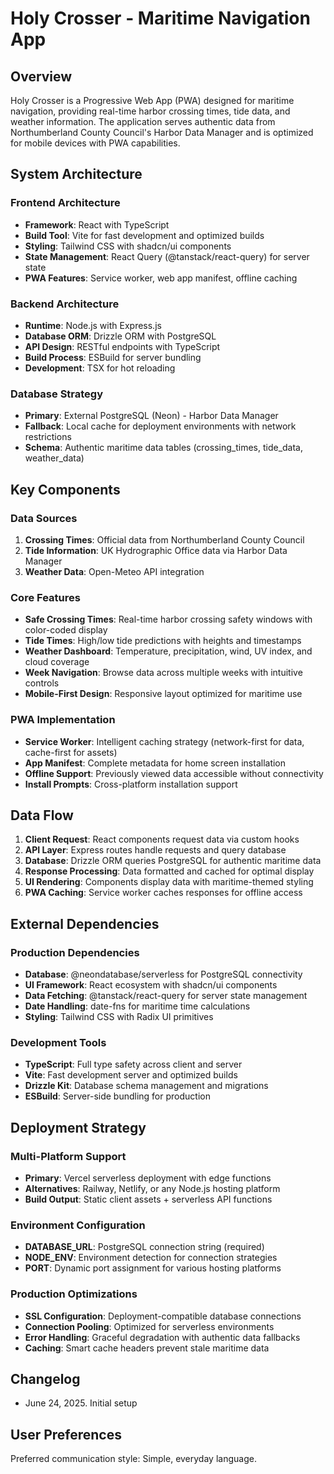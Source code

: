 # Holy Crosser - Maritime Navigation App

## Overview

Holy Crosser is a Progressive Web App (PWA) designed for maritime navigation, providing real-time harbor crossing times, tide data, and weather information. The application serves authentic data from Northumberland County Council's Harbor Data Manager and is optimized for mobile devices with PWA capabilities.

## System Architecture

### Frontend Architecture
- **Framework**: React with TypeScript
- **Build Tool**: Vite for fast development and optimized builds
- **Styling**: Tailwind CSS with shadcn/ui components
- **State Management**: React Query (@tanstack/react-query) for server state
- **PWA Features**: Service worker, web app manifest, offline caching

### Backend Architecture
- **Runtime**: Node.js with Express.js
- **Database ORM**: Drizzle ORM with PostgreSQL
- **API Design**: RESTful endpoints with TypeScript
- **Build Process**: ESBuild for server bundling
- **Development**: TSX for hot reloading

### Database Strategy
- **Primary**: External PostgreSQL (Neon) - Harbor Data Manager
- **Fallback**: Local cache for deployment environments with network restrictions
- **Schema**: Authentic maritime data tables (crossing_times, tide_data, weather_data)

## Key Components

### Data Sources
1. **Crossing Times**: Official data from Northumberland County Council
2. **Tide Information**: UK Hydrographic Office data via Harbor Data Manager
3. **Weather Data**: Open-Meteo API integration

### Core Features
- **Safe Crossing Times**: Real-time harbor crossing safety windows with color-coded display
- **Tide Times**: High/low tide predictions with heights and timestamps
- **Weather Dashboard**: Temperature, precipitation, wind, UV index, and cloud coverage
- **Week Navigation**: Browse data across multiple weeks with intuitive controls
- **Mobile-First Design**: Responsive layout optimized for maritime use

### PWA Implementation
- **Service Worker**: Intelligent caching strategy (network-first for data, cache-first for assets)
- **App Manifest**: Complete metadata for home screen installation
- **Offline Support**: Previously viewed data accessible without connectivity
- **Install Prompts**: Cross-platform installation support

## Data Flow

1. **Client Request**: React components request data via custom hooks
2. **API Layer**: Express routes handle requests and query database
3. **Database**: Drizzle ORM queries PostgreSQL for authentic maritime data
4. **Response Processing**: Data formatted and cached for optimal display
5. **UI Rendering**: Components display data with maritime-themed styling
6. **PWA Caching**: Service worker caches responses for offline access

## External Dependencies

### Production Dependencies
- **Database**: @neondatabase/serverless for PostgreSQL connectivity
- **UI Framework**: React ecosystem with shadcn/ui components
- **Data Fetching**: @tanstack/react-query for server state management
- **Date Handling**: date-fns for maritime time calculations
- **Styling**: Tailwind CSS with Radix UI primitives

### Development Tools
- **TypeScript**: Full type safety across client and server
- **Vite**: Fast development server and optimized builds
- **Drizzle Kit**: Database schema management and migrations
- **ESBuild**: Server-side bundling for production

## Deployment Strategy

### Multi-Platform Support
- **Primary**: Vercel serverless deployment with edge functions
- **Alternatives**: Railway, Netlify, or any Node.js hosting platform
- **Build Output**: Static client assets + serverless API functions

### Environment Configuration
- **DATABASE_URL**: PostgreSQL connection string (required)
- **NODE_ENV**: Environment detection for connection strategies
- **PORT**: Dynamic port assignment for various hosting platforms

### Production Optimizations
- **SSL Configuration**: Deployment-compatible database connections
- **Connection Pooling**: Optimized for serverless environments
- **Error Handling**: Graceful degradation with authentic data fallbacks
- **Caching**: Smart cache headers prevent stale maritime data

## Changelog

- June 24, 2025. Initial setup

## User Preferences

Preferred communication style: Simple, everyday language.